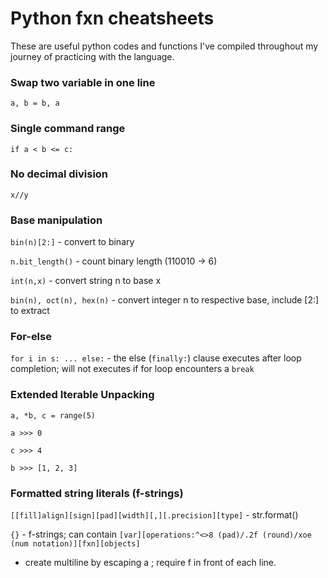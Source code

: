 # Python fxn cheatsheets
These are useful python codes and functions I've compiled throughout my journey of practicing with the language.

### Swap two variable in one line
`a, b = b, a`

### Single command range
`if a < b <= c:`

### No decimal division
`x//y`

### Base manipulation
`bin(n)[2:]` - convert to binary

`n.bit_length()` - count binary length (110010 -> 6)

`int(n,x)` - convert string n to base x

`bin(n), oct(n), hex(n)` - convert integer n to respective base, include [2:] to extract

### For-else
`for i in s: ... else:` - the else (`finally:`) clause executes after loop completion; will not executes if for loop encounters a `break`

### Extended Iterable Unpacking
`a, *b, c = range(5)`

`a >>> 0`

`c >>> 4`

`b >>> [1, 2, 3]`

### Formatted string literals (f-strings)
`[[fill]align][sign][pad][width][,][.precision][type]` - str.format()

`{}` - f-strings; can contain `[var][operations:^<>8 (pad)/.2f (round)/xoe (num notation)][fxn][objects]`

- create multiline by escaping a \; require f in front of each line.
